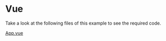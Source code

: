 # Vue

Take a look at the following files of this example to see the required code.

[App.vue](src/App.vue)
